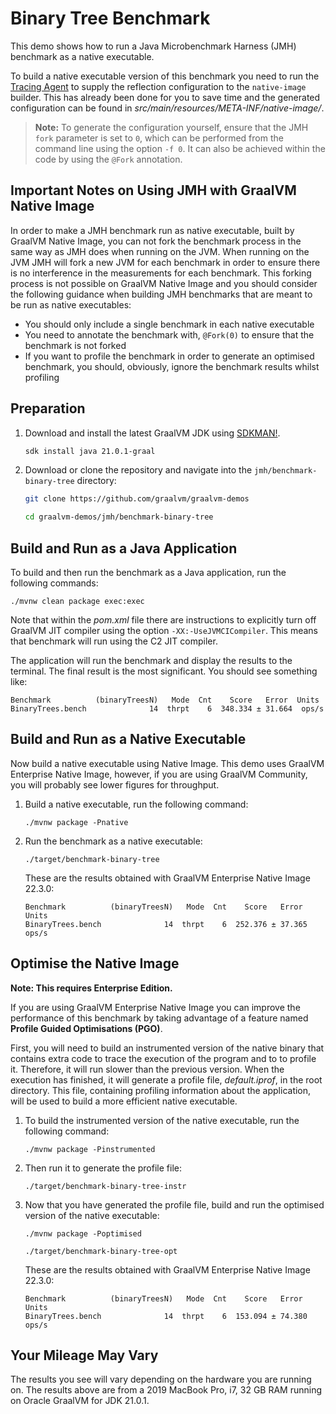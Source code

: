 # Binary Tree Benchmark 

This demo shows how to run a Java Microbenchmark Harness (JMH) benchmark as a native executable.

To build a native executable version of this benchmark you need to run the [Tracing Agent](https://www.graalvm.org/dev/reference-manual/native-image/metadata/AutomaticMetadataCollection/) to supply the reflection configuration to the `native-image` builder. This has already been done for you to save time and the generated 
configuration can be found in _src/main/resources/META-INF/native-image/_.

> **Note:** To generate the configuration yourself, ensure that the JMH `fork` parameter is set to `0`, which can be performed from the command line using the option  `-f 0`. It can also be achieved within the code by using the `@Fork` annotation.

## Important Notes on Using JMH with GraalVM Native Image

In order to make a JMH benchmark run as native executable, built by GraalVM Native Image, you can not fork the benchmark process 
in the same way as JMH does when running on the JVM. When running on the JVM JMH will fork a new JVM for each benchmark in order
to ensure there is no interference in the measurements for each benchmark. This forking process is not possible on GraalVM Native Image
and you should consider the following guidance when building JMH benchmarks that are meant to be run as native executables:

* You should only include a single benchmark in each native executable
* You need to annotate the benchmark with, `@Fork(0)` to ensure that the benchmark is not forked
* If you want to profile the benchmark in order to generate an optimised benchmark, you should, obviously, ignore the benchmark results whilst profiling

## Preparation

1. Download and install the latest GraalVM JDK using [SDKMAN!](https://sdkman.io/).
    ```bash
    sdk install java 21.0.1-graal
    ```

2. Download or clone the repository and navigate into the `jmh/benchmark-binary-tree` directory:
    ```bash
    git clone https://github.com/graalvm/graalvm-demos
    ```
    ```bash
    cd graalvm-demos/jmh/benchmark-binary-tree
    ```

## Build and Run as a Java Application

To build and then run the benchmark as a Java application, run the following commands:

```shell
./mvnw clean package exec:exec
```

Note that within the _pom.xml_ file there are instructions to explicitly turn off GraalVM JIT compiler using the option `-XX:-UseJVMCICompiler`. 
This means that benchmark will run using the C2 JIT compiler.

The application will run the benchmark and display the results to the terminal. The final result is the most significant. You should see something like:

```shell
Benchmark          (binaryTreesN)   Mode  Cnt    Score   Error  Units
BinaryTrees.bench              14  thrpt    6  348.334 ± 31.664  ops/s
```

## Build and Run as a Native Executable

Now build a native executable using Native Image. This demo uses GraalVM Enterprise Native Image, however, if you are using GraalVM Community, you will probably see lower figures for throughput.

1. Build a native executable, run the following command:
    ```shell
    ./mvnw package -Pnative
    ```
2. Run the benchmark as a native executable: 
    ```shell
    ./target/benchmark-binary-tree
    ```
    These are the results obtained with GraalVM Enterprise Native Image 22.3.0:

    ```shell
    Benchmark          (binaryTreesN)   Mode  Cnt    Score   Error  Units
    BinaryTrees.bench              14  thrpt    6  252.376 ± 37.365  ops/s
    ```

## Optimise the Native Image

**Note: This requires Enterprise Edition.**

If you are using GraalVM Enterprise Native Image you can improve the performance of this benchmark by taking 
advantage of a feature named **Profile Guided Optimisations (PGO)**.

First, you will need to build an instrumented version of the native binary that contains extra code to trace the 
execution of the program and to to profile it. Therefore, it will run slower than the previous version. 
When the execution has finished, it will generate a profile file, _default.iprof_, in the root directory. 
This file, containing profiling information about the application, will be used to build a more efficient native executable.

1. To build the instrumented version of the native executable, run the following command:
    ```shell
    ./mvnw package -Pinstrumented
    ```

2. Then run it to generate the profile file:
    ```shell
    ./target/benchmark-binary-tree-instr
    ```

3. Now that you have generated the profile file, build and run the optimised version of the native executable:
    ```shell
    ./mvnw package -Poptimised
    ```
    ```shell
    ./target/benchmark-binary-tree-opt
    ```
    These are the results obtained with GraalVM Enterprise Native Image 22.3.0:
    ```shell
    Benchmark          (binaryTreesN)   Mode  Cnt    Score   Error  Units
    BinaryTrees.bench              14  thrpt    6  153.094 ± 74.380  ops/s
    ```

## Your Mileage May Vary

The results you see will vary depending on the hardware you are running on. The results above are from a 2019 MacBook Pro, i7, 32 GB RAM running on Oracle GraalVM for JDK 21.0.1.